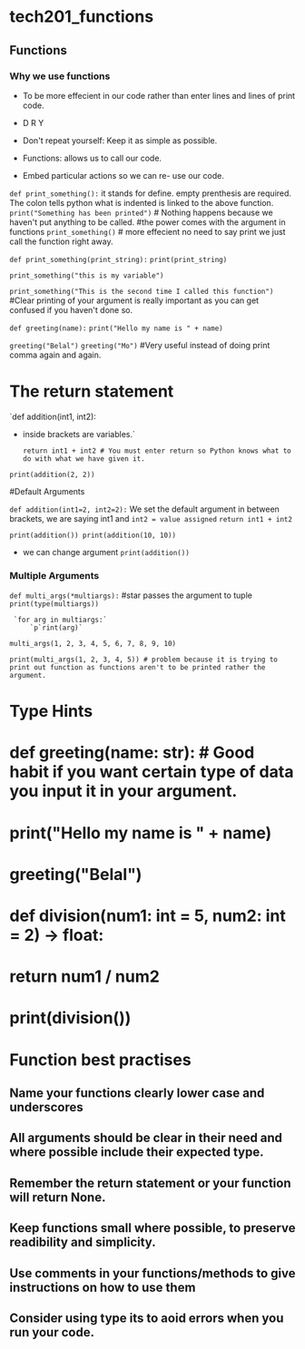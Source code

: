 # tech201_functions

## Functions



### Why we use functions

- To be more effecient in our code rather than enter lines and lines of print code.
- D R Y
- Don't repeat yourself: Keep it as simple as possible.

- Functions: allows us to call our code.
- Embed particular actions so we can re- use our code.

`def print_something():`  it stands for define. empty prenthesis are required. The colon tells python what is indented is linked to the above function.
     `print("Something has been printed")` # Nothing happens because we haven't put anything to be called.
#the power comes with the argument in functions
`print_something()` # more effecient no need to say print we just call the function right away.


`def print_something(print_string):`
     `print(print_string)`

`print_something("this is my variable")`

`print_something("This is the second time I called this function")`
#Clear printing of your argument is really important as you can get confused if you haven't done so.


`def greeting(name):`
     `print("Hello my name is " + name)`

`greeting("Belal")`
`greeting("Mo")`
#Very useful instead of doing print comma again and again.

# The return statement

`def addition(int1, int2): 
- inside brackets are variables.`

     `return int1 + int2 # You must enter return so Python knows what to do with what we have given it.`

`print(addition(2, 2))`

#Default Arguments


`def addition(int1=2, int2=2):` We set the default argument in between brackets, we are saying int1 and
  `int2 = value assigned`
     `return int1 + int2`

 `print(addition())
 print(addition(10, 10))`  
 - we can change argument
 `print(addition())`

### Multiple Arguments

 `def multi_args(*multiargs):` #star passes the argument to tuple
    `print(type(multiargs))`

     `for arg in multiargs:`
         `p`rint(arg)`

 `multi_args(1, 2, 3, 4, 5, 6, 7, 8, 9, 10)`

 `print(multi_args(1, 2, 3, 4, 5)) # problem because it is trying to print out function as functions aren't to be printed rather the argument.`


# Type Hints

# def greeting(name: str): # Good habit if you want certain type of data you input it in your argument.
#     print("Hello my name is " + name)
#
# greeting("Belal")

# def division(num1: int = 5, num2: int = 2) -> float:
#     return num1 / num2
#
# print(division())


# Function best practises

## Name your functions clearly lower case and underscores
## All arguments should be clear in their need and where possible include their expected type.
## Remember the return statement or your function will return None.
## Keep functions small where possible, to preserve readibility and simplicity.
## Use comments in your functions/methods to give instructions on how to use them
## Consider using type its to aoid errors when you run your code.

